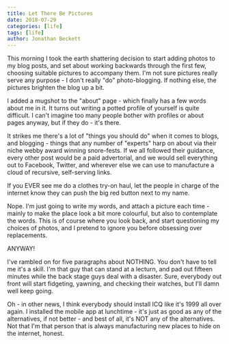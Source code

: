 ```yaml
---
title: Let There Be Pictures
date: 2018-07-29
categories: [life]
tags: [life]
author: Jonathan Beckett
---
```


This morning I took the earth shattering decision to start adding photos to my blog posts, and set about working backwards through the first few, choosing suitable pictures to accompany them. I'm not sure pictures really serve any purpose - I don't really "do" photo-blogging. If nothing else, the pictures brighten the blog up a bit.

I added a mugshot to the "about" page - which finally has a few words about me in it. It turns out writing a potted profile of yourself is quite difficult. I can't imagine too many people bother with profiles or about pages anyway, but if they do - it's there.

It strikes me there's a lot of "things you should do" when it comes to blogs, and blogging - things that any number of "experts" harp on about via their niche webby award winning snore-fests. If we all followed their guidance, every other post would be a paid advertorial, and we would sell everything out to Facebook, Twitter, and wherever else we can use to manufacture a cloud of recursive, self-serving links.

If you EVER see me do a clothes try-on haul, let the people in charge of the internet know they can push the big red button next to my name.

Nope. I'm just going to write my words, and attach a picture each time - mainly to make the place look a bit more colourful, but also to contemplate the words. This is of course where you look back, and start questioning my choices of photos, and I pretend to ignore you before obsessing over replacements.

ANYWAY!

I've rambled on for five paragraphs about NOTHING. You don't have to tell me it's a skill. I'm that guy that can stand at a lecturn, and pad out fifteen minutes while the back stage guys deal with a disaster. Sure, everybody out front will start fidgeting, yawning, and checking their watches, but I'll damn well keep going.

Oh - in other news, I think everybody should install ICQ like it's 1999 all over again. I installed the mobile app at lunchtime - it's just as good as any of the alternatives, if not better - and best of all, it's NOT any of the alternatives. Not that I'm that person that is always manufacturing new places to hide on the internet, honest.